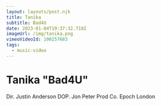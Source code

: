 ```yaml
---
layout: layouts/post.njk
title: Tanika
subtitle: Bad4U
date: 2023-01-04T19:37:32.718Z
imageUrl: /img/tanika.png
vimeoVideoId: 100257683
tags:
  - music-video
---
```

# Tanika "Bad4U"

Dir. Justin Anderson
DOP. Jon Peter
Prod Co. Epoch London